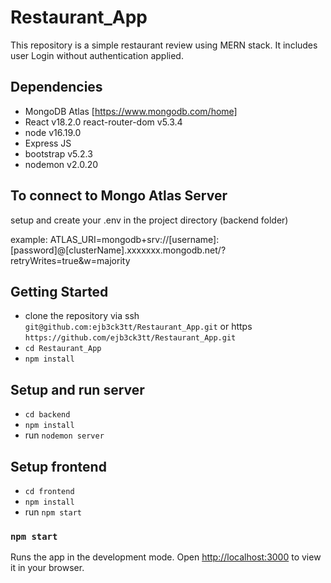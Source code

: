 # Restaurant_App
This repository is a simple restaurant review using MERN stack. It includes user Login without authentication applied. 

## Dependencies
- MongoDB Atlas [https://www.mongodb.com/home]
- React v18.2.0 react-router-dom v5.3.4
- node v16.19.0
- Express JS
- bootstrap v5.2.3
- nodemon v2.0.20

## To connect to Mongo Atlas Server
setup and create your .env in the project directory (backend folder)

example:
ATLAS_URI=mongodb+srv://[username]:[password]@[clusterName].xxxxxxx.mongodb.net/?retryWrites=true&w=majority

## Getting Started
- clone the repository via ssh `git@github.com:ejb3ck3tt/Restaurant_App.git` or https `https://github.com/ejb3ck3tt/Restaurant_App.git`
- `cd Restaurant_App`
- `npm install` 

## Setup and run server
- `cd backend`
- `npm install`
- run `nodemon server`

## Setup frontend
- `cd frontend`
- `npm install`
- run `npm start`

### `npm start`
Runs the app in the development mode.
Open [http://localhost:3000](http://localhost:3000) to view it in your browser.

